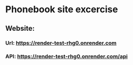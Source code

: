 # Phonebook site excercise
## Website:
### Url: https://render-test-rhg0.onrender.com
### API: https://render-test-rhg0.onrender.com/api